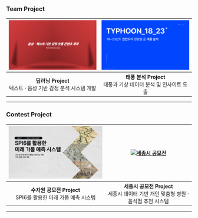 ### Team Project  
| [<img src="딥러닝.png" width="387px" alt="딥러닝 프로젝트">](텍스트%20음성%20감정%20딥러닝%20피피티.pdf) | [<img src="태풍.png" width="387px" alt="태풍 분석 프로젝트">](태풍%20분석.pdf) |  
|:---------------------------------------:|:---------------------------------------:|  
| **딥러닝 Project**<br>텍스트 · 음성 기반 감정 분석 시스템 개발 | **태풍 분석 Project**<br>태풍과 기상 데이터 분석 및 인사이트 도출 |  

---

### Contest Project  
| [<img src="수자원공모전1.png" width="387px" alt="수자원 공모전">](수자원공모전.pdf) | [<img src="채용신%20공모전.pdf" width="387px" alt="세종시 공모전">](채용신%20공모전.pdf) |  
|:---------------------------------------:|:---------------------------------------:|  
| **수자원 공모전 Project**<br>SPI6를 활용한 미래 가뭄 예측 시스템 | **세종시 공모전 Project**<br>세종시 데이터 기반 개인 맞춤형 병원 · 음식점 추천 시스템 |

---


